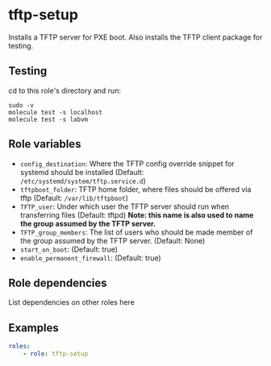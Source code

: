 # tftp-setup

Installs a TFTP server for PXE boot. Also installs the TFTP client package for testing.

## Testing ##
cd to this role's directory and run:
```
sudo -v
molecule test -s localhost
molecule test -s labvm
```

## Role variables ##

- `config_destination`: Where the TFTP config override snippet for systemd should be installed (Default: `/etc/systemd/system/tftp.service.d`)
- `tftpboot_folder`: TFTP home folder, where files should be offered via tftp (Default: `/var/lib/tftpboot`)
- `TFTP_user`: Under which user the TFTP server should run when transferring files (Default: tftpd) __Note: this name is also used to name the group assumed by the TFTP server.__
- `TFTP_group_members`: The list of users who should be made member of the group assumed by the TFTP server. (Default: None)
- `start_on_boot`: (Default: true)
- `enable_permanent_firewall`: (Default: true)

## Role dependencies ##

List dependencies on other roles here

## Examples ##

```yaml
roles:
    - role: tftp-setup
```
